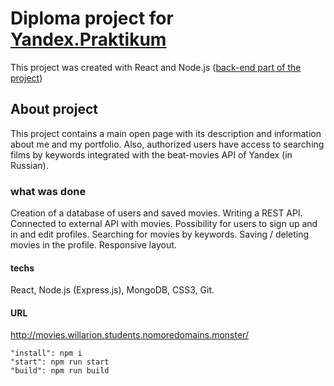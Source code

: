 # Diploma project for [Yandex.Praktikum](https://praktikum.yandex.ru/)

This project was created with React and Node.js
([back-end part of the project](https://github.com/willarion/movies-explorer-api))

## About project

This project contains a main open page with its description and information about me and my portfolio. Also, authorized users have access to searching films by keywords integrated with the beat-movies API of Yandex (in Russian).

### what was done
Creation of a database of users and saved movies. Writing a REST API. Connected to external API with
movies. Possibility for users to sign up and in and edit profiles. Searching for movies by keywords. Saving
/ deleting movies in the profile. Responsive layout.

#### techs 
React, Node.js (Express.js), MongoDB, CSS3, Git.

#### URL
http://movies.willarion.students.nomoredomains.monster/

    "install": npm i
    "start": npm run start
    "build": npm run build
